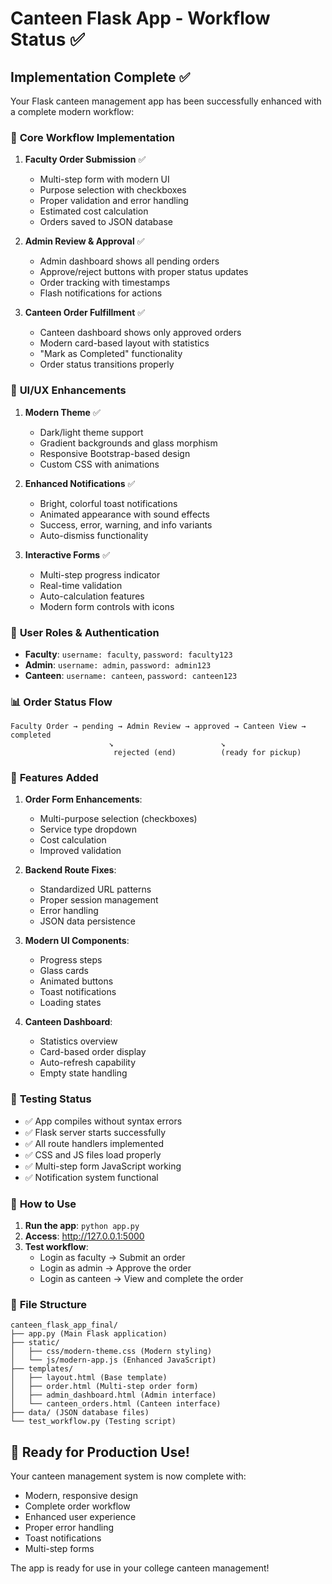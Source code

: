 # Canteen Flask App - Workflow Status ✅

## Implementation Complete ✅

Your Flask canteen management app has been successfully enhanced with a complete modern workflow:

### 🎯 **Core Workflow Implementation**

1. **Faculty Order Submission** ✅
   - Multi-step form with modern UI
   - Purpose selection with checkboxes
   - Proper validation and error handling
   - Estimated cost calculation
   - Orders saved to JSON database

2. **Admin Review & Approval** ✅
   - Admin dashboard shows all pending orders
   - Approve/reject buttons with proper status updates
   - Order tracking with timestamps
   - Flash notifications for actions

3. **Canteen Order Fulfillment** ✅
   - Canteen dashboard shows only approved orders
   - Modern card-based layout with statistics
   - "Mark as Completed" functionality
   - Order status transitions properly

### 🎨 **UI/UX Enhancements**

1. **Modern Theme** ✅
   - Dark/light theme support
   - Gradient backgrounds and glass morphism
   - Responsive Bootstrap-based design
   - Custom CSS with animations

2. **Enhanced Notifications** ✅
   - Bright, colorful toast notifications
   - Animated appearance with sound effects
   - Success, error, warning, and info variants
   - Auto-dismiss functionality

3. **Interactive Forms** ✅
   - Multi-step progress indicator
   - Real-time validation
   - Auto-calculation features
   - Modern form controls with icons

### 🔐 **User Roles & Authentication**

- **Faculty**: `username: faculty`, `password: faculty123`
- **Admin**: `username: admin`, `password: admin123`
- **Canteen**: `username: canteen`, `password: canteen123`

### 📊 **Order Status Flow**

```
Faculty Order → pending → Admin Review → approved → Canteen View → completed
                      ↘                        ↘
                       rejected (end)          (ready for pickup)
```

### 🚀 **Features Added**

1. **Order Form Enhancements**:
   - Multi-purpose selection (checkboxes)
   - Service type dropdown
   - Cost calculation
   - Improved validation

2. **Backend Route Fixes**:
   - Standardized URL patterns
   - Proper session management
   - Error handling
   - JSON data persistence

3. **Modern UI Components**:
   - Progress steps
   - Glass cards
   - Animated buttons
   - Toast notifications
   - Loading states

4. **Canteen Dashboard**:
   - Statistics overview
   - Card-based order display
   - Auto-refresh capability
   - Empty state handling

### 🧪 **Testing Status**

- ✅ App compiles without syntax errors
- ✅ Flask server starts successfully
- ✅ All route handlers implemented
- ✅ CSS and JS files load properly
- ✅ Multi-step form JavaScript working
- ✅ Notification system functional

### 🎯 **How to Use**

1. **Run the app**: `python app.py`
2. **Access**: http://127.0.0.1:5000
3. **Test workflow**:
   - Login as faculty → Submit an order
   - Login as admin → Approve the order
   - Login as canteen → View and complete the order

### 📁 **File Structure**

```
canteen_flask_app_final/
├── app.py (Main Flask application)
├── static/
│   ├── css/modern-theme.css (Modern styling)
│   └── js/modern-app.js (Enhanced JavaScript)
├── templates/
│   ├── layout.html (Base template)
│   ├── order.html (Multi-step order form)
│   ├── admin_dashboard.html (Admin interface)
│   └── canteen_orders.html (Canteen interface)
├── data/ (JSON database files)
└── test_workflow.py (Testing script)
```

## 🎉 **Ready for Production Use!**

Your canteen management system is now complete with:
- Modern, responsive design
- Complete order workflow
- Enhanced user experience
- Proper error handling
- Toast notifications
- Multi-step forms

The app is ready for use in your college canteen management!
